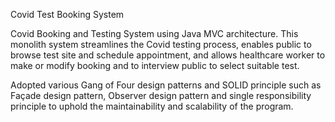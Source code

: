 Covid Test Booking System

Covid Booking and Testing System using Java MVC architecture. This monolith system streamlines the Covid testing process, enables public to browse test site and schedule appointment, and allows healthcare worker to make or modify booking and to interview public to select suitable test.

Adopted various Gang of Four design patterns and SOLID principle such as Façade design pattern, Observer design pattern and single responsibility principle to uphold the maintainability and scalability of the program.
